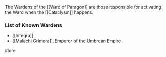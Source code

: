 The Wardens of the [[Ward of Paragon]] are those responsible for activating the Ward when the [[Cataclysm]] happens.

### List of Known Wardens
* [[Integra]]
* [[Malachi Grimora]], Emperor of the Umbrean Empire



#lore 